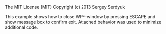 The MIT License (MIT)
Copyright (c) 2013 Sergey Serdyuk

This example shows how to close WPF-window by pressing ESCAPE and show message box to confirm exit.
Attached behavior was used to minimize additional code.
